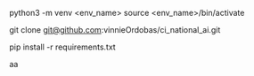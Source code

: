 python3 -m venv <env_name>
source <env_name>/bin/activate

git clone git@github.com:vinnieOrdobas/ci_national_ai.git

pip install -r requirements.txt

aa